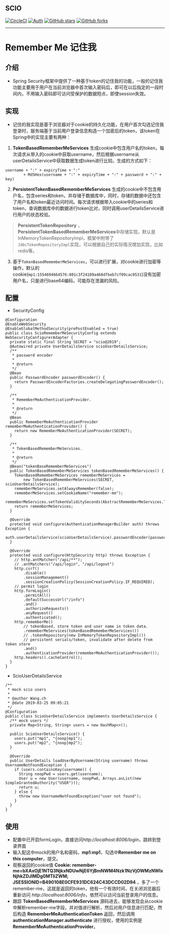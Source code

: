 ## SCIO
[![CircleCI](https://circleci.com/gh/rench/scio.svg?style=svg)](https://circleci.com/gh/rench/scio)
[![Auth](https://img.shields.io/badge/Author-Wang.ch-blue.svg)](https://xuankejia.cn)
[![GitHub stars](https://img.shields.io/github/stars/rench/scio.svg?style=social&label=Stars)](https://github.com/rench/scio)
[![GitHub forks](https://img.shields.io/github/forks/rench/scio.svg?style=social&label=Fork)](https://github.com/rench/scio)

----

# Remember Me 记住我
## 介绍
* Spring Security框架中提供了一种基于token的记住我的功能，一般的记住我功能主要用于用户在当前浏览器中首次输入密码后，即可在以后指定的一段时间内，不用输入密码即可访问受保护的数据短点，即使session失效。
## 实现
* 记住的我实现是基于浏览器对于cookie的持久化功能，在用户首次勾选记住我登录时，服务端基于当前用户登录信息构造一个加密后的token，该token在Spring中的实现主要有两种：
1. **TokenBasedRememberMeServices** 生成cookie中包含用户名的token，每次请求从带入的cookie中获取username，然后根据username从userDetailsService中获取数据生成token进行比较。生成的方式如下：
```
username + ":" + expiryTime + ":"
        + Md5Hex(username + ":" + expiryTime + ":" + password + ":" + key)
```
2. **PersistentTokenBasedRememberMeServices** 生成的cookie中不包含用户名，包含series和token，并存储于数据库中，同时，存储的数据中还包含了用户名和token最近访问时间。每次请求根据带入cookie中的series和token，查询数据库中的数据进行token比对，同时调用userDetailsService进行用户的状态校验。
> **PersistentTokenRepository** ，**PersistentTokenBasedRememberMeServices**中存储实现。默认是InMemoryTokenRepositoryImpl，框架中附带了`JdbcTokenRepositoryImpl`实现，可以根据自己的实际情况增加实现，比如redis等。

3. 基于`TokenBasedRememberMeServices`，可以进行扩展，对cookie进行加密等操作，默认的cookie(`mp1:1554694664576:801c3f24109a468dfbeb7cf09cac0531`)没有加密用户名，只是进行base64编码，可能存在泄漏的风险。

## 配置
* SecurityConfig
```
@Configuration
@EnableWebSecurity
@EnableGlobalMethodSecurity(prePostEnabled = true)
public class ScioRememberMeSecurityConfig extends WebSecurityConfigurerAdapter {
  private static final String SECRET = "scio@2019";
  @Autowired private UserDetailsService scioUserDetailsService;
  /**
   * password encoder
   *
   * @return
   */
  @Bean
  public PasswordEncoder passwordEncoder() {
    return PasswordEncoderFactories.createDelegatingPasswordEncoder();
  }

  /**
   * RememberMeAuthenticationProvider.
   *
   * @return
   */
  @Bean
  public RememberMeAuthenticationProvider rememberMeAuthenticationProvider() {
    return new RememberMeAuthenticationProvider(SECRET);
  }

  /**
   * TokenBasedRememberMeServices.
   *
   * @return
   */
  @Bean("tokenBaseRememberMeServices")
  public TokenBasedRememberMeServices tokenBasedRememberMeServices() {
    TokenBasedRememberMeServices rememberMeServices =
        new TokenBasedRememberMeServices(SECRET, scioUserDetailsService);
    rememberMeServices.setAlwaysRemember(false);
    rememberMeServices.setCookieName("remember-me");
    rememberMeServices.setTokenValiditySeconds(AbstractRememberMeServices.TWO_WEEKS_S);
    return rememberMeServices;
  }

  @Override
  protected void configure(AuthenticationManagerBuilder auth) throws Exception {
    auth.userDetailsService(scioUserDetailsService).passwordEncoder(passwordEncoder());
  }

  @Override
  protected void configure(HttpSecurity http) throws Exception {
    // http.antMatcher("/api/**");
    // .antMatchers("/api/login", "/api/logout")
    http.csrf()
        .disable()
        .sessionManagement()
        .sessionCreationPolicy(SessionCreationPolicy.IF_REQUIRED);
    // permit login
    http.formLogin()
        .permitAll()
        .defaultSuccessUrl("/info")
        .and()
        .authorizeRequests()
        .anyRequest()
        .authenticated();
    http.rememberMe()
        // tokenBased, store token and user name in token data.
        .rememberMeServices(tokenBasedRememberMeServices())
        // .tokenRepository(new InMemoryTokenRepositoryImpl())
        // persistent serials/token, invalidate after delete from token store
        .and()
        .authenticationProvider(rememberMeAuthenticationProvider());
    http.headers().cacheControl();
  }
}
```
* ScioUserDetailsService
```
/**
 * mock scio users
 *
 * @author Wang.ch
 * @date 2019-03-25 09:05:21
 */
@Configuration
public class ScioUserDetailsService implements UserDetailsService {
  /** mock users */
  private Map<String, String> users = new HashMap<>();

  public ScioUserDetailsService() {
    users.put("mp1", "{noop}mp1");
    users.put("mp2", "{noop}mp2");
  }

  @Override
  public UserDetails loadUserByUsername(String username) throws UsernameNotFoundException {
    if (users.containsKey(username)) {
      String noopPwd = users.get(username);
      User u = new User(username, noopPwd, Arrays.asList(new SimpleGrantedAuthority("USER")));
      return u;
    } else {
      throw new UsernameNotFoundException("user not found");
    }
  }
}
```
## 使用
- 配置中已开启formLogin，直接访问*http://localhost:8006/login*，跳转到登录界面
- 输入配这中mock的用户名和密码，**mp1:mp1**，勾选中**Remember me on this computer**，提交。
- 观察返回的cookie值 **Cookie: remember-me=bXAxOjE1NTQ3NjkxNDUwNjE6YjBmNWM4Nzk1NzVjOWMzNWIxNjhkZDJlMDg0MTliZWM; JSESSIONID=B490108E0CFE931DC624C43DCCD02D94** ，多了一个remember-me，这就是返回的token，他有一个有效时间，在关闭浏览器后重新访问 *http://localhost:8006/info*，依然可以访问当前登录用户的信息。
- 跟踪 **TokenBasedRememberMeServices** 源码进去，能够发现会从cookie中解析remember-me字段，并对值进行解析，然后对用户信息进行匹配，然后构造 **RememberMeAuthenticationToken** 返回，然后调用 **authenticationManager.authenticate** 进行授权，使用的实例是**RememberMeAuthenticationProvider**。